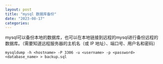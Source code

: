 ```yaml
---
layout: post
title: "mysql 数据库备份"
date: "2023-08-17"
categories: 
---
```

<p>mysql可以备份本地的数据库，也可以在本地链接到远程的mysql进行备份远程的数据库。（需要知道远程服务器的主机名（或 IP 地址）、端口号、用户名和密码）</p>

<pre>
<code>mysqldump -h &lt;hostname&gt; -P 3306 -u &lt;username&gt; -p &lt;password&gt; &lt;database_name&gt; &gt; backup.sql</code></pre>

